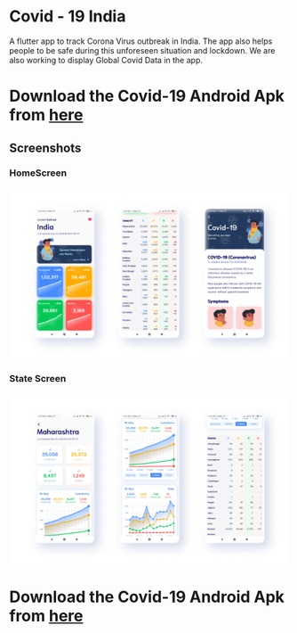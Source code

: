 # Covid - 19 India

 A flutter app to track Corona Virus outbreak in India. The app also helps people to be safe during this unforeseen situation and lockdown. We are also working to display Global Covid Data in the app. 

# Download the Covid-19 Android Apk from [here](https://firebasestorage.googleapis.com/v0/b/covid-19-india-flutter.appspot.com/o/apks%2Fcovid19_crazybytes_1_0.apk?alt=media&token=1ded7290-458f-4959-8034-b61660093adf)

## Screenshots

### HomeScreen
![HomeScreen1](images/scrshot_2.png)

### State Screen
![HomeScreen1](images/scrshot_1.png)


# Download the Covid-19 Android Apk from [here](https://firebasestorage.googleapis.com/v0/b/covid-19-india-flutter.appspot.com/o/apks%2Fcovid19_crazybytes_1_0.apk?alt=media&token=1ded7290-458f-4959-8034-b61660093adf)

